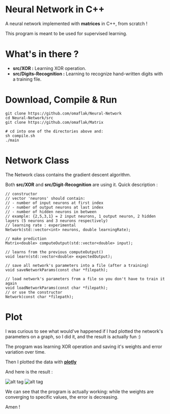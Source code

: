 # Neural Network in C++
A neural network implemented with **matrices** in C++, from scratch !

This program is meant to be used for supervised learning.

# What's in there ?

+ **src/XOR :** Learning XOR operation.
+ **src/Digits-Recognition :** Learning to recognize hand-written digits with a training file.

# Download, Compile & Run
    git clone https://github.com/omaflak/Neural-Network
    cd Neural-Network/src
    git clone https://github.com/omaflak/Matrix

    # cd into one of the directories above and:
    sh compile.sh
    ./main

# Network Class
The Network class contains the gradient descent algorithm.

Both **src/XOR** and **src/Digit-Recognition** are using it. Quick description :

    // constructor
    // vector 'neurons' should contain:
    // - number of input neurons at first index
    // - number of output neurons at last index
    // - number of hidden neurons in between
    // example: {2,5,3,1} = 2 input neurons, 1 output neuron, 2 hidden layers (5 neurons and 3 neurons respectively)
    // learning rate : experimental
    Network(std::vector<int> neurons, double learningRate);

    // make prediction
    Matrix<double> computeOutput(std::vector<double> input);

    // learns from the previous computeOutput()
    void learn(std::vector<double> expectedOutput);

    // save all network's parameters into a file (after a training)
    void saveNetworkParams(const char *filepath);

    // load network's parameters from a file so you don't have to train it again
    void loadNetworkParams(const char *filepath);
    // or use the constructor
    Network(const char *filepath);



# Plot

I was curious to see what would've happened if I had plotted the network's parameters on a graph, so I did it, and the result is actually fun :)

The program was learning XOR operation and saving it's weights and error variation over time.

Then I plotted the data with **[plotly](https://plot.ly/create/)**

And here is the result :

![alt tag](https://github.com/omaflak/Neural-Network/blob/master/images/weightsPlot.png?raw=true)
![alt tag](https://github.com/omaflak/Neural-Network/blob/master/images/errorPlot.png?raw=true)

We can see that the program is actually working: while the weights are converging to specific values, the error is decreasing.

Amen !
